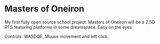 # Masters of Oneiron
My first fully open source school project. Masters of Oneiron will be a 2.5D RTS featuring platforms in some dreamspace. Easy on the eyes

Controls:
WASDQE, Mouse movement and left click.
